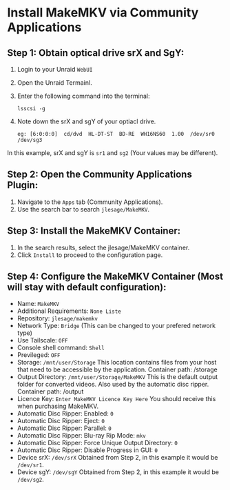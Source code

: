 # Install MakeMKV via Community Applications

## Step 1: Obtain optical drive srX and SgY:
1. Login to your Unraid `WebUI`  
2. Open the Unraid Termainl.
3. Enter the following command into the terminal:
    ```
    lsscsi -g  
    ```
4. Note down the srX and sgY of your optiacl drive.

    ``
    eg: [6:0:0:0]  cd/dvd  HL-DT-ST  BD-RE  WH16NS60  1.00  /dev/sr0  /dev/sg3 
    ``

In this example, srX and sgY is `sr1` and `sg2` (Your values may be different).

## Step 2: Open the Community Applications Plugin:
1. Navigate to the `Apps` tab (Community Applications).
2. Use the search bar to search `jlesage/MakeMKV`.

## Step 3: Install the MakeMKV Container:
1. In the search results, select the jlesage/MakeMKV container.
2. Click `Install` to proceed to the configuration page.

## Step 4: Configure the MakeMKV Container (Most will stay with default configuration):
- Name: `MakeMKV`
- Additional Requirements: `None Liste`
- Repository: `jlesage/makemkv`
- Network Type: `Bridge` (This can be changed to your prefered network type)
- Use Tailscale: `OFF`
- Console shell command: `Shell`
- Previleged: `OFF`
- Storage: `/mnt/user/Storage` This location contains files from your host that need to be accessible by the application. Container path: /storage
- Output Directory: `/mnt/user/Storage/MakeMKV` This is the default output folder for converted videos. Also used by the automatic disc ripper. Container path: /output
- Licence Key: `Enter MakeMKV Licence Key Here` You should receive this when purchasing MakeMKV.
- Automatic Disc Ripper: Enabled: `0`
- Automatic Disc Ripper: Eject: `0`
- Automatic Disc Ripper: Parallel: `0`
- Automatic Disc Ripper: Blu-ray Rip Mode: `mkv`
- Automatic Disc Ripper: Force Unique Output Directory: `0`
- Automatic Disc Ripper: Disable Progress in GUI: `0`
- Device srX: `/dev/srX` Obtained from Step 2, in this example it would be `/dev/sr1`.
- Device sgY: `/dev/sgY` Obtained from Step 2, in this example it would be `/dev/sg2`.

